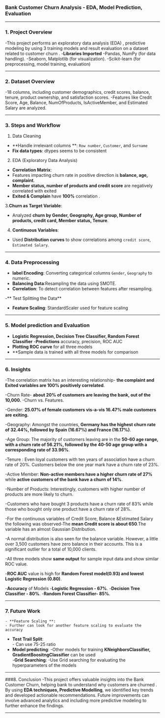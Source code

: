  ### Bank Customer Churn Analysis - EDA, Model Prediction, Evaluation
---

### 1. Project Overview
  -This project  performs an exploratory data analysis (EDA) , predictive modeling by using 3 training models and result evaluation on a dataset related to customer churn . 
  -**Libraries Imported**
  -Pandas, NumPy (for data handling).
  -Seaborn, Matplotlib (for visualization).
  -Scikit-learn (for preprocessing, model training, evaluation)

---

### 2. Dataset Overview
  -18 columns, including customer demographics, credit scores, balance, tenure, product ownership, and satisfaction scores.
  -Features like Credit Score, Age, Balance, NumOfProducts, IsActiveMember, and Estimated Salary are analyzed.

---

### 3. Steps and Workflow
  1. Data Cleaning
  - **Handle irrelevant columns **: `Row number`, `Customer`, and `Surname` 
  - **Fix data types**: dtypes seems to be consistent

  2. EDA (Exploratory Data Analysis)
   - **Correlation Matrix**: 
   - Features impacting churn rate in positive direction is **balance, age, complaint**.
   - **Member status, number of products and credit score** are negatively correlated with exited
   - **Exited & Complain** have **100%** correlation .

  3.**Churn as Target Variable**:
   - Analyzed **churn  by Gender, Geography, Age group, Number of products, credit card, Member status, Tenure**.
  
  4. **Continuous Variables**:
   - Used **Distribution curves** to show correlations among `credit score`, `Estimated Salary`.

---

### 4. Data Preprocessing
   - **label Encoding**: Converting categorical columns `Gender`, `Geography` to numeric.
   - **Balancing Data**:Resampling the data using SMOTE.
   - **Correlation**: To detect correlation between features after resampling.

   -** Test Splitting the Data**
   - **Feature Scaling**: StandardScaler used for feature scaling  

---

### 5. Model prediction and Evaluation
   - **Logistic Regression, Decision Tree Classifier, Random Forest Classifier**
   -**Predictions** accuracy, precision, ROC AUC 
   - **Plotting ROC curve** for all three models
   - **Sample data is trained with all three models for comparison 

---

### 6. Insights
   -The correlation matrix has an interesting relationship- **the complaint and Exited variables are 100% positively correlated**.
 
   -Churn Rate- **about 20% of customers are leaving the bank, out of the 10,000.**
   -Churn vs. Features.
 
   -Gender: **25.07% of female customers vis-a-vis 16.47% male customers are exiting.**
 
   -Geography: Amongst the countries, **Germany has the highest churn rate of 32.44%, followed by Spain (16.67%) and France (16.17%)**.
 
   -Age Group: The majority of customers leaving are in the **50-60 age range, with a churn rate of 56.21%, followed by the 40-50 age group with a corresponding rate of 33.96%**.
 
   -Tenure : Even loyal customers with ten years of association have a churn rate of 20%. Customers below the one year mark have a churn rate of 23%.

   -Active Member: **Non-active members have a higher churn rate of 27%** while **active customers of the bank have a churn of 14%**.
 
   -Number of Products: Interestingly, customers with higher number of products are more likely to churn.
   
   -Customers who have bought 3 products have a churn rate of 83% while those who bought only one product have a churn rate of 28%.
 
   -For the continuous variables of Credit Score, Balance &Estimated Salary the following was observed-The **mean Credit score is about 650**.The variable has an almost Gaussian Distribution.
 
   -A normal distribution is also seen for the balance variable. However, a little over 3,500 customers have zero balance in their accounts. This is a significant outlier for a total of  10,000 clients.
   
   -All three models show **same output** for sample input data and show similar ROC value.
 
   -**ROC AUC** value is high for **Random Forest model(0.93) and lowest Logistic Regression (0.80)**.
 
   -**Accuracy** of Models
   -**Logistic Regression - 67%**.
   -**Decision Tree Classifier - 80%**.
   -**Random Forest Classifier- 85%**.

---

### 7. Future Work
    - **Feature Scaling **: 
    - Further can look for another feature scaling to evaluate the accuracy
   - **Test Trail Split**:  
    - Can use 75-25 ratio
   - **Model predicting**:
    -Other models for training **KNeighborsClassifier, GradientBoositngClassifier** can be used  
   -**Grid Searching**:
    -Use Grid searching for evaluating the hyperparameters of the models

---


###8. Conclusion
   -This project offers valuable insights into the Bank Customer Churn, helping bank to understand why customers are churned . By using **EDA techniques, Predictive Modelling**, we identified key trends and developed actionable recommendations. Future improvements can involve advanced analytics and including more predictive modeling to further enhance the findings.

---
